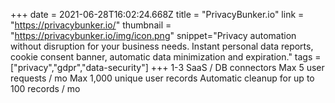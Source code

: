 +++
date = 2021-06-28T16:02:24.668Z
title = "PrivacyBunker.io"
link = "https://privacybunker.io/"
thumbnail = "https://privacybunker.io/img/icon.png"
snippet="Privacy automation without disruption for your business needs. Instant personal data reports, cookie consent banner, automatic data minimization and expiration."
tags = ["privacy","gdpr","data-security"]
+++
1-3 SaaS / DB connectors
Max 5 user requests / mo
Max 1,000 unique user records
Automatic cleanup for up to 100 records / mo
